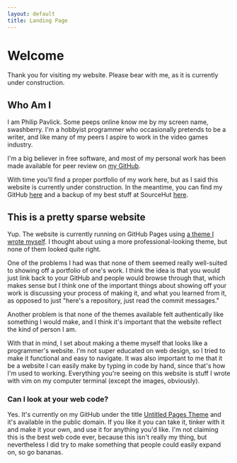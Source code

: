 ```yaml
---
layout: default
title: Landing Page
---
```


Welcome
=======

Thank you for visiting my website.  Please bear with me, as it is currently
under construction.

Who Am I
--------

I am Philip Pavlick.  Some peeps online know me by my screen name, swashberry.
I'm a hobbyist programmer who occasionally pretends to be a writer, and like
many of my peers I aspire to work in the video games industry.

I'm a big believer in free software, and most of my personal work has been
made available for peer review on [my GitHub][GitHub].

With time you'll find a proper portfolio of my work here, but as I said this
website is currently under construction.  In the meantime, you can find my
GitHub [here][GitHub] and a backup of my best stuff at SourceHut
[here][SourceHut].

This is a pretty sparse website
-------------------------------

Yup.  The website is currently running on GitHub Pages using
[a theme I wrote myself][Jekyll theme].  I thought about using a more
professional-looking theme, but none of them looked quite right.

One of the problems I had was that none of them seemed really well-suited to
showing off a portfolio of one's work.  I think the idea is that you would
just link back to your GitHub and people would browse through that, which
makes sense but I think one of the important things about showing off your
work is discussing your process of making it, and what you learned from it,
as opposed to just "here's a repository, just read the commit messages."

Another problem is that none of the themes available felt authentically like
something I would make, and I think it's important that the website reflect
the kind of person I am.

With that in mind, I set about making a theme myself that looks like a
programmer's website.  I'm not super educated on web design, so I tried to
make it functional and easy to navigate.  It was also important to me that it
be a website I can easily make by typing in code by hand, since that's how I'm
used to working.  Everything you're seeing on this website is stuff I wrote
with vim on my computer terminal (except the images, obviously).

### Can I look at your web code?

Yes.  It's currently on my GitHub under the title
[Untitled Pages Theme][Jekyll theme] and it's available in the public domain.
If you like it you can take it, tinker with it and make it your own, and use
it for anything you'd like.  I'm not claiming this is the best web code ever,
because this isn't really my thing, but nevertheless I did try to make
something that people could easily expand on, so go bananas.

[GitHub]: https://github.com/swashdev/
[SourceHut]: https://git.sr.ht/~swashberry/
[Jekyll theme]: https://github.com/swashdev/untitled-pages-theme/
